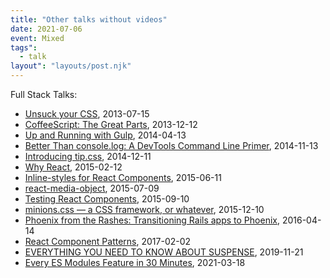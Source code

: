 ```yaml
---
title: "Other talks without videos"
date: 2021-07-06
event: Mixed
tags":
  - talk
layout": "layouts/post.njk"
---
```


Full Stack Talks:

- [Unsuck your CSS](https://www.meetup.com/fullstacktalks/events/128589072/), 2013-07-15
- [CoffeeScript: The Great Parts](https://www.meetup.com/fullstacktalks/events/dbnxwgyrqbqb/), 2013-12-12
- [Up and Running with Gulp](https://www.meetup.com/fullstacktalks/events/dtvlkhysfbrb/), 2014-04-13
- [Better Than console.log: A DevTools Command Line Primer](https://www.meetup.com/fullstacktalks/events/qqdrhjyspbrb/), 2014-11-13
- [Introducing tip.css](https://www.meetup.com/fullstacktalks/events/qqdrhjysqbpb/), 2014-12-11
- [Why React](https://www.meetup.com/fullstacktalks/events/qqdrhjytdbqb/), 2015-02-12
- [Inline-styles for React Components](https://www.meetup.com/fullstacktalks/events/qqdrhjytjbpb/), 2015-06-11
- [react-media-object](https://www.meetup.com/fullstacktalks/events/qqdrhjytkbmb/), 2015-07-09
- [Testing React Components](https://www.meetup.com/fullstacktalks/events/qqdrhjytmbnb/), 2015-09-10
- [minions.css — a CSS framework, or whatever](https://www.meetup.com/fullstacktalks/events/qqdrhjytqbnb/), 2015-12-10
- [Phoenix from the Rashes: Transitioning Rails apps to Phoenix](https://www.meetup.com/fullstacktalks/events/ljntllyvgbsb/), 2016-04-14
- [React Component Patterns](https://www.meetup.com/fullstacktalks/events/zjgtzlywdbmb/), 2017-02-02
- [EVERYTHING YOU NEED TO KNOW ABOUT SUSPENSE](https://www.meetup.com/fullstacktalks/events/266298021/), 2019-11-21
- [Every ES Modules Feature in 30 Minutes](https://www.meetup.com/fullstacktalks/events/vpxcnryccfbxb/), 2021-03-18
